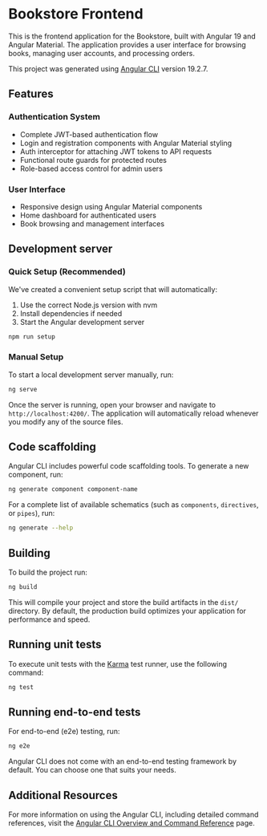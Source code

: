 # Bookstore Frontend

This is the frontend application for the Bookstore, built with Angular 19 and Angular Material. The application provides a user interface for browsing books, managing user accounts, and processing orders.

This project was generated using [Angular CLI](https://github.com/angular/angular-cli) version 19.2.7.

## Features

### Authentication System
- Complete JWT-based authentication flow
- Login and registration components with Angular Material styling
- Auth interceptor for attaching JWT tokens to API requests
- Functional route guards for protected routes
- Role-based access control for admin users

### User Interface
- Responsive design using Angular Material components
- Home dashboard for authenticated users
- Book browsing and management interfaces

## Development server

### Quick Setup (Recommended)

We've created a convenient setup script that will automatically:
1. Use the correct Node.js version with nvm
2. Install dependencies if needed
3. Start the Angular development server

```bash
npm run setup
```

### Manual Setup

To start a local development server manually, run:

```bash
ng serve
```

Once the server is running, open your browser and navigate to `http://localhost:4200/`. The application will automatically reload whenever you modify any of the source files.

## Code scaffolding

Angular CLI includes powerful code scaffolding tools. To generate a new component, run:

```bash
ng generate component component-name
```

For a complete list of available schematics (such as `components`, `directives`, or `pipes`), run:

```bash
ng generate --help
```

## Building

To build the project run:

```bash
ng build
```

This will compile your project and store the build artifacts in the `dist/` directory. By default, the production build optimizes your application for performance and speed.

## Running unit tests

To execute unit tests with the [Karma](https://karma-runner.github.io) test runner, use the following command:

```bash
ng test
```

## Running end-to-end tests

For end-to-end (e2e) testing, run:

```bash
ng e2e
```

Angular CLI does not come with an end-to-end testing framework by default. You can choose one that suits your needs.

## Additional Resources

For more information on using the Angular CLI, including detailed command references, visit the [Angular CLI Overview and Command Reference](https://angular.dev/tools/cli) page.
